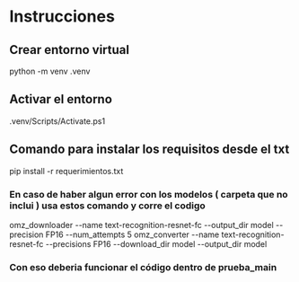 # Instrucciones
## Crear entorno virtual
python -m venv .venv

## Activar el entorno
.venv/Scripts/Activate.ps1

## Comando para instalar los requisitos desde el txt
pip install -r requerimientos.txt

### En caso de haber algun error con los modelos ( carpeta que no inclui ) usa estos comando y corre el codigo
omz_downloader --name text-recognition-resnet-fc --output_dir model --precision FP16 --num_attempts 5
omz_converter --name text-recognition-resnet-fc --precisions FP16 --download_dir model --output_dir model

### Con eso deberia funcionar el código dentro de prueba_main
